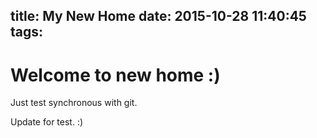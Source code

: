title: My New Home
date: 2015-10-28 11:40:45
tags:
---

# Welcome to new home :)

Just test synchronous with git.

Update for test. :)
